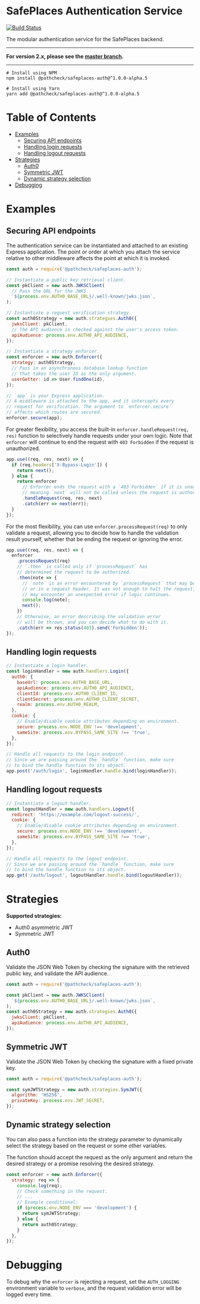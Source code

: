 # SafePlaces Authentication Service

[![Build Status](https://github.com/Path-Check/safeplaces-auth/workflows/Node.js%20CI/badge.svg)](https://github.com/Path-Check/safeplaces-auth/actions?query=workflow%3A%22Node.js+CI%22)

The modular authentication service for the SafePlaces backend.

---

**For version 2.x, please see the [master branch](https://github.com/Path-Check/safeplaces-auth/tree/master).**

---


```shell script
# Install using NPM
npm install @pathcheck/safeplaces-auth@^1.0.0-alpha.5

# Install using Yarn
yarn add @pathcheck/safeplaces-auth@^1.0.0-alpha.5
```

# Table of Contents
* [Examples](#examples)
  * [Securing API endpoints](#securing-api-endpoints)
  * [Handling login requests](#handling-login-requests)
  * [Handling logout requests](#handling-logout-requests)
* [Strategies](#strategies)
  * [Auth0](#auth0)
  * [Symmetric JWT](#symmetric-jwt)
  * [Dynamic strategy selection](#dynamic-strategy-selection)
* [Debugging](#debugging)

# Examples

## Securing API endpoints

The authentication service can be instantiated and attached to an
existing Express application. The point or order at which you attach
the service relative to other middleware affects the point at which
it is invoked.

```javascript
const auth = require('@pathcheck/safeplaces-auth');

// Instantiate a public key retrieval client.
const pkClient = new auth.JWKSClient(
  // Pass the URL for the JWKS.
  `${process.env.AUTH0_BASE_URL}/.well-known/jwks.json`,
);

// Instantiate a request verification strategy.
const auth0Strategy = new auth.strategies.Auth0({
  jwksClient: pkClient,
  // The API audience is checked against the user's access token.
  apiAudience: process.env.AUTH0_API_AUDIENCE,
});

// Instantiate a strategy enforcer.
const enforcer = new auth.Enforcer({
  strategy: auth0Strategy,
  // Pass in an asynchronous database lookup function
  // that takes the user ID as the only argument.
  userGetter: id => User.findOne(id),
});

// `app` is your Express application.
// A middleware is attached to the app, and it intercepts every
// request for verification. The argument to `enforcer.secure`
// affects which routes are secured.
enforcer.secure(app);
```

For greater flexibility, you access the built-in `enforcer.handleRequest(req, res)`
function to selectively handle requests under your own logic. Note that `enforcer`
will continue to end the request with `403 Forbidden` if the request is unauthorized.

```javascript
app.use((req, res, next) => {
  if (req.headers['X-Bypass-Login']) {
    return next();
  } else {
    return enforcer
      // Enforcer ends the request with a `403 Forbidden` if it is unauthorized,
      // meaning `next` will not be called unless the request is authorized.
      .handleRequest(req, res, next)
      .catch(err => next(err));
  }
});
```

For the most flexibility, you can use `enforcer.processRequest(req)` to only validate a request,
allowing you to decide how to handle the validation result yourself, whether that be ending
the request or ignoring the error.

```javascript
app.use((req, res, next) => {
  enforcer
    .processRequest(req)
    // `.then` is called only if `processRequest` has
    // determined the request to be authorized.
    .then(note => {
      // `note` is an error encountered by `processRequest` that may be indicated in server logs
      // or in a request header. It was not enough to halt the request, but the server
      // may encounter an unexpected error if logic continues.
      console.log(note);
      next();
    })
    // Otherwise, an error describing the validation error
    // will be thrown, and you can decide what to do with it.
    .catch(err => res.status(403).send('Forbidden'));
});
```

## Handling login requests

```javascript
// Instantiate a login handler.
const loginHandler = new auth.handlers.Login({
  auth0: {
    baseUrl: process.env.AUTH0_BASE_URL,
    apiAudience: process.env.AUTH0_API_AUDIENCE,
    clientId: process.env.AUTH0_CLIENT_ID,
    clientSecret: process.env.AUTH0_CLIENT_SECRET,
    realm: process.env.AUTH0_REALM,
  },
  cookie: {
    // Enable/disable cookie attributes depending on environment.
    secure: process.env.NODE_ENV !== 'development',
    sameSite: process.env.BYPASS_SAME_SITE !== 'true',
  },
});

// Handle all requests to the login endpoint.
// Since we are passing around the `handle` function, make sure
// to bind the handle function to its object.
app.post('/auth/login', loginHandler.handle.bind(loginHandler));
```

## Handling logout requests

```javascript
// Instantiate a logout handler.
const logoutHandler = new auth.handlers.Logout({
  redirect: 'https://example.com/logout-success/',
  cookie: {
    // Enable/disable cookie attributes depending on environment.
    secure: process.env.NODE_ENV !== 'development',
    sameSite: process.env.BYPASS_SAME_SITE !== 'true',
  },
});

// Handle all requests to the logout endpoint.
// Since we are passing around the `handle` function, make sure
// to bind the handle function to its object.
app.get('/auth/logout', logoutHandler.handle.bind(logoutHandler));
```

# Strategies

**Supported strategies:**
- Auth0 asymmetric JWT
- Symmetric JWT

## Auth0

Validate the JSON Web Token by checking the signature with
the retrieved public key, and validate the API audience.

```javascript
const auth = require('@pathcheck/safeplaces-auth');

const pkClient = new auth.JWKSClient(
  `${process.env.AUTH0_BASE_URL}/.well-known/jwks.json`,
);
const auth0Strategy = new auth.strategies.Auth0({
  jwksClient: pkClient,
  apiAudience: process.env.AUTH0_API_AUDIENCE,
});
```

## Symmetric JWT

Validate the JSON Web Token by checking the signature with
a fixed private key.

```javascript
const auth = require('@pathcheck/safeplaces-auth');

const symJWTStrategy = new auth.strategies.SymJWT({
  algorithm: 'HS256',
  privateKey: process.env.JWT_SECRET,
});
```

## Dynamic strategy selection

You can also pass a function into the strategy parameter
to dynamically select the strategy based on the request
or some other variables.

The function should accept the request as the only argument
and return the desired strategy or a promise resolving the
desired strategy.

```javascript
const enforcer = new auth.Enforcer({
  strategy: req => {
    console.log(req);
    // Check something in the request.
    // ...
    // Example conditional:
    if (process.env.NODE_ENV === 'development') {
      return symJWTStrategy;
    } else {
      return auth0Strategy;
    }
  },
});
```

# Debugging

To debug why the `enforcer` is rejecting a request, set the
`AUTH_LOGGING` environment variable to `verbose`, and the request
validation error will be logged every time.
